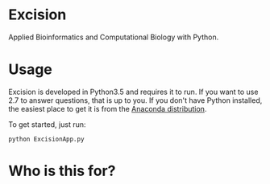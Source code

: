 # Excision

Applied Bioinformatics and Computational Biology with Python.

# Usage

Excision is developed in Python3.5 and requires it to run. If you want to use 2.7 to answer questions, that is up to you. If you don't have Python installed, the easiest place to get it is from the [Anaconda distribution](https://www.continuum.io/downloads).

To get started, just run:

```
python ExcisionApp.py
```

# Who is this for?